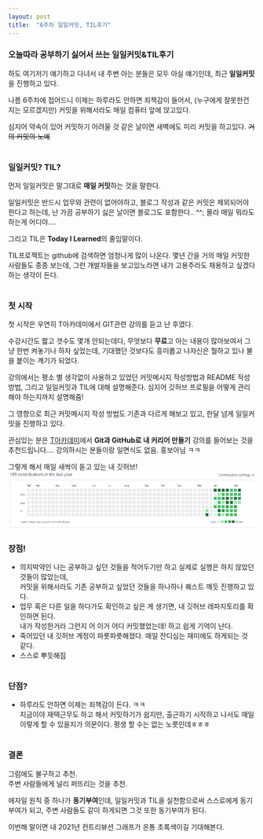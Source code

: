 ```yaml
---
layout: post
title:  "6주차 일일커밋, TIL후기"
---
```


### 오늘따라 공부하기 싫어서 쓰는 일일커밋&TIL후기
하도 여기저기 얘기하고 다녀서 내 주변 아는 분들은 모두 아실 얘기인데, 최근 **일일커밋**을 진행하고 있다.

나름 6주차에 접어드니 이제는 하루라도 안하면 죄책감이 들어서, (누구에게 잘못한건지는 모르겠지만) 커밋을 위해서라도 매일 컴퓨터 앞에 앉고있다.

심지어 약속이 있어 커밋하기 어려울 것 같은 날이면 새벽에도 미리 커밋을 하고있다. ~~거의 커밋의 노예~~
<br/><br/>


### 일일커밋? TIL?
먼저 일일커밋은 말그대로 **매일 커밋**하는 것을 말한다.

일일커밋은 반드시 업무와 관련이 없어야하고, 블로그 작성과 같은 커밋은 제외되어야 한다고 하는데,
난 가끔 공부하기 싫은 날이면 블로그도 포함한다.. ^^; 몰라 매일 뭐라도 하는게 어디야....


그리고 TIL은 **Today I Learned**의 줄임말이다. 

TIL프로젝트는 github에 검색하면 엄청나게 많이 나온다. 몇년 간을 거의 매일 커밋한 사람들도 종종 보는데,
그런 개발자들을 보고있노라면 내가 고용주라도 채용하고 싶겠다 하는 생각이 든다.
<br/><br/>

### 첫 시작
첫 시작은 우연히 T아카데미에서 GIT관련 강의를 듣고 난 후였다.

수강시간도 짧고 갯수도 몇개 안되는데다, 무엇보다 **무료**고 아는 내용이 많아보여서 그냥 한번 켜놓기나 하자 싶었는데,
기대했던 것보다도 흥미롭고 나자신은 뭘하고 있나 불을 붙이는 계기가 되었다.

강의에서는 평소 별 생각없이 사용하고 있었던 커밋메시지 작성방법과 README 작성방법, 
그리고 일일커밋과 TIL에 대해 설명해준다. 심지어 깃허브 프로필을 어떻게 관리해야 하는지까지 설명해줌!

그 영향으로 최근 커밋메시지 작성 방법도 기존과 다르게 해보고 있고, 한달 넘게 일일커밋을 진행하고 있다.

관심있는 분은 [T아카데미](https://tacademy.skplanet.com/frontMain.action)에서 **Git과 GitHub로 내 커리어 만들기** 강의를
들어보는 것을 추천드립니다.... 강의하시는 분들이랑 일면식도 없음. 홍보아님 ㅋㅋ

그렇게 해서 매일 새싹이 돋고 있는 내 깃허브!
![TIL](/assets/images/til.PNG)
<br/>

### 장점!
- 의지박약인 나는 공부하고 싶던 것들을 적어두기만 하고 실제로 실행은 하지 않았던 것들이 많았는데, <br/>
  커밋을 위해서라도 기존 공부하고 싶었던 것들을 하나하나 퀘스트 깨듯 진행하고 있다.
- 업무 혹은 다른 일을 하다가도 확인하고 싶은 게 생기면, 내 깃허브 레파지토리를 확인하면 된다. <br/>
  내가 작성한거라 그런지 어 이거 어디 커밋했었는데! 하고 쉽게 기억이 난다.
- 죽어있던 내 깃허브 계정이 파릇파릇해졌다. 매일 잔디심는 재미에도 하게되는 것 같다.
- 스스로 뿌듯해짐
<br/><br/>
  
### 단점?
- 하루라도 안하면 이제는 죄책감이 든다. ㅋㅋ<br/>
  지금이야 재택근무도 하고 해서 커밋하기가 쉽지만, 출근하기 시작하고 나서도 매일 이렇게 할 수 있을지가 의문이다. 
  평생 할 수는 없는 노릇인데ㅎㅎㅎ
<br/><br/>


### 결론
그럼에도 불구하고 추천. <br/>
주변 사람들에게 널리 퍼뜨리는 것을 추천. <br/>

애자일 원칙 중 하나가 **동기부여**인데, 일일커밋과 TIL을 실천함으로써 스스로에게 동기부여가 되고,
주변 사람들도 같이 하게되면 그것 또한 동기부여가 된다.

이번해 말이면 내 2021년 컨트리뷰션 그래프가 온통 초록색이길 기대해본다.